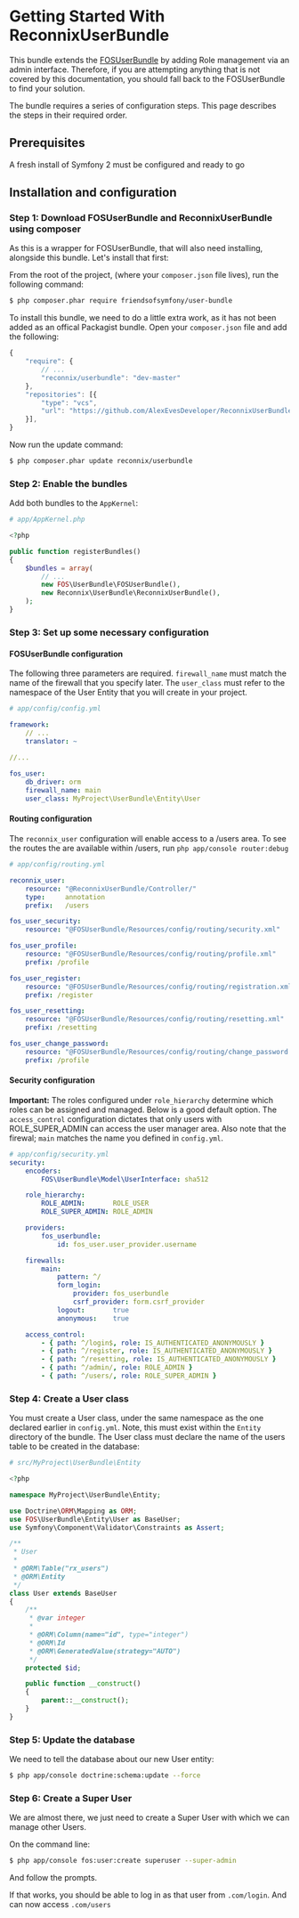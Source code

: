 Getting Started With ReconnixUserBundle
=======================================

This bundle extends the [FOSUserBundle](https://github.com/FriendsOfSymfony/FOSUserBundle) by adding Role management via an admin interface. Therefore, if you are attempting anything that is not covered by this documentation, you should fall back to the FOSUserBundle to find your solution.

The bundle requires a series of configuration steps. This page describes the steps in their required order.

## Prerequisites

A fresh install of Symfony 2 must be configured and ready to go

## Installation and configuration

### Step 1: Download FOSUserBundle and ReconnixUserBundle using composer

As this is a wrapper for FOSUserBundle, that will also need installing, alongside this bundle. Let's install that first:

From the root of the project, (where your `composer.json` file lives), run the following command:

``` bash
$ php composer.phar require friendsofsymfony/user-bundle
```

To install this bundle, we need to do a little extra work, as it has not been added as an offical Packagist bundle. Open your `composer.json` file and add the following:

```js
{
	"require": {
		// ...
		"reconnix/userbundle": "dev-master"
	},
    "repositories": [{
        "type": "vcs",
        "url": "https://github.com/AlexEvesDeveloper/ReconnixUserBundle.git"
    }],
}
```

Now run the update command:

``` bash
$ php composer.phar update reconnix/userbundle
```

### Step 2: Enable the bundles

Add both bundles to the `AppKernel`:

``` php
# app/AppKernel.php

<?php

public function registerBundles()
{
    $bundles = array(
        // ...
        new FOS\UserBundle\FOSUserBundle(),
        new Reconnix\UserBundle\ReconnixUserBundle(),
    );
}
```

### Step 3: Set up some necessary configuration

#### FOSUserBundle configuration

The following three parameters are required. `firewall_name` must match the name of the firewall that you specify later. The `user_class` must refer to the namespace of the User Entity that you will create in your project.

```yaml
# app/config/config.yml

framework:
    // ...
    translator: ~

//...
 
fos_user:
    db_driver: orm
    firewall_name: main
    user_class: MyProject\UserBundle\Entity\User 
```

#### Routing configuration

The `reconnix_user` configuration will enable access to a /users area. To see the routes the are available within /users, run `php app/console router:debug`

```yaml
# app/config/routing.yml

reconnix_user:
    resource: "@ReconnixUserBundle/Controller/"
    type:     annotation
    prefix:   /users

fos_user_security:
    resource: "@FOSUserBundle/Resources/config/routing/security.xml"

fos_user_profile:
    resource: "@FOSUserBundle/Resources/config/routing/profile.xml"
    prefix: /profile

fos_user_register:
    resource: "@FOSUserBundle/Resources/config/routing/registration.xml"
    prefix: /register

fos_user_resetting:
    resource: "@FOSUserBundle/Resources/config/routing/resetting.xml"
    prefix: /resetting

fos_user_change_password:
    resource: "@FOSUserBundle/Resources/config/routing/change_password.xml"
    prefix: /profile
```

#### Security configuration

**Important:** The roles configured under `role_hierarchy` determine which roles can be assigned and managed. Below is a good default option. The `access_control` configuration dictates that only users with ROLE_SUPER_ADMIN can access the user manager area. Also note that the firewal; `main` matches the name you defined in `config.yml`.

```yaml
# app/config/security.yml
security:
    encoders:
        FOS\UserBundle\Model\UserInterface: sha512

    role_hierarchy:
        ROLE_ADMIN:       ROLE_USER
        ROLE_SUPER_ADMIN: ROLE_ADMIN

    providers:
        fos_userbundle:
            id: fos_user.user_provider.username

    firewalls:
        main:
            pattern: ^/
            form_login:
                provider: fos_userbundle
                csrf_provider: form.csrf_provider
            logout:       true
            anonymous:    true

    access_control:
        - { path: ^/login$, role: IS_AUTHENTICATED_ANONYMOUSLY }
        - { path: ^/register, role: IS_AUTHENTICATED_ANONYMOUSLY }
        - { path: ^/resetting, role: IS_AUTHENTICATED_ANONYMOUSLY }
        - { path: ^/admin/, role: ROLE_ADMIN }
        - { path: ^/users/, role: ROLE_SUPER_ADMIN }
```

### Step 4: Create a User class

You must create a User class, under the same namespace as the one declared earlier in `config.yml`. Note, this must exist within the `Entity` directory of the bundle. The User class must declare the name of the users table to be created in the database:

``` php
# src/MyProject\UserBundle\Entity

<?php

namespace MyProject\UserBundle\Entity;

use Doctrine\ORM\Mapping as ORM;
use FOS\UserBundle\Entity\User as BaseUser;
use Symfony\Component\Validator\Constraints as Assert;

/**
 * User
 *
 * @ORM\Table("rx_users")
 * @ORM\Entity
 */
class User extends BaseUser
{
    /**
     * @var integer
     *
     * @ORM\Column(name="id", type="integer")
     * @ORM\Id
     * @ORM\GeneratedValue(strategy="AUTO")
     */
    protected $id;

    public function __construct()
    {
        parent::__construct();
    }
}
```

### Step 5: Update the database

We need to tell the database about our new User entity:

```bash
$ php app/console doctrine:schema:update --force
```

### Step 6: Create a Super User

We are almost there, we just need to create a Super User with which we can manage other Users. 

On the command line:

```bash
$ php app/console fos:user:create superuser --super-admin
```

And follow the prompts.

If that works, you should be able to log in as that user from `.com/login`. And can now access `.com/users`